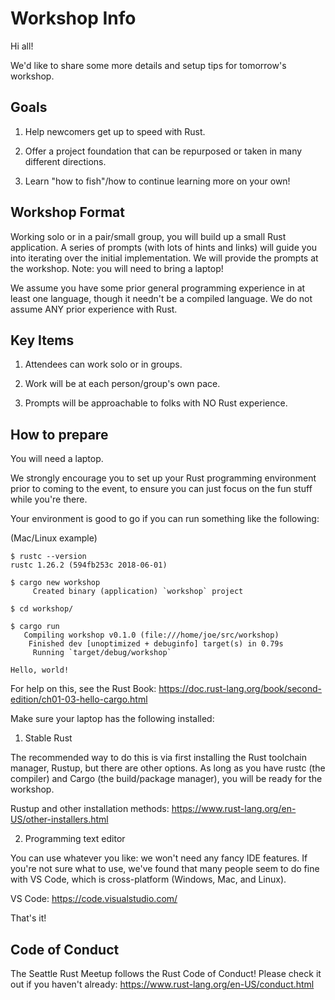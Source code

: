 # Workshop Info

Hi all!

We'd like to share some more details and setup tips for tomorrow's workshop.

## Goals

1. Help newcomers get up to speed with Rust.

2. Offer a project foundation that can be repurposed or taken in many different directions.

3. Learn "how to fish"/how to continue learning more on your own!

## Workshop Format

Working solo or in a pair/small group, you will build up a small Rust application. A series of prompts (with lots of hints and links) will guide you into iterating over the initial implementation. We will provide the prompts at the workshop. Note: you will need to bring a laptop!

We assume you have some prior general programming experience in at least one language, though it needn't be a compiled language. We do not assume ANY prior experience with Rust.

## Key Items

1. Attendees can work solo or in groups.

2. Work will be at each person/group's own pace.

3. Prompts will be approachable to folks with NO Rust experience.

## How to prepare

You will need a laptop.

We strongly encourage you to set up your Rust programming environment prior to coming to the event, to ensure you can just focus on the fun stuff while you're there.

Your environment is good to go if you can run something like the following:

(Mac/Linux example)
```
$ rustc --version
rustc 1.26.2 (594fb253c 2018-06-01)

$ cargo new workshop
     Created binary (application) `workshop` project

$ cd workshop/

$ cargo run
   Compiling workshop v0.1.0 (file:///home/joe/src/workshop)
    Finished dev [unoptimized + debuginfo] target(s) in 0.79s
     Running `target/debug/workshop`

Hello, world!
```

For help on this, see the Rust Book: https://doc.rust-lang.org/book/second-edition/ch01-03-hello-cargo.html

Make sure your laptop has the following installed:

1. Stable Rust

The recommended way to do this is via first installing the Rust toolchain manager, Rustup, but there are other options. As long as you have rustc (the compiler) and Cargo (the build/package manager), you will be ready for the workshop.

Rustup and other installation methods: https://www.rust-lang.org/en-US/other-installers.html

2. Programming text editor

You can use whatever you like: we won't need any fancy IDE features. If you're not sure what to use, we've found that many people seem to do fine with VS Code, which is cross-platform (Windows, Mac, and Linux).

VS Code: https://code.visualstudio.com/

That's it!

## Code of Conduct

The Seattle Rust Meetup follows the Rust Code of Conduct! Please check it out if you haven't already: https://www.rust-lang.org/en-US/conduct.html
